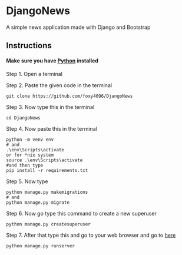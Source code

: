 # DjangoNews
A simple news application made with Django and Bootstrap


<h2>Instructions</h2>

<h4>Make sure you have <a href="https://python.org/downloads/"> Python</a> installed</h4>

Step 1. Open a terminal

Step 2. Paste the given code in the terminal
```
git clone https://github.com/foxy4096/DjangoNews
```
Step 3. Now type this in the terminal
```
cd DjangoNews
```
Step 4. Now paste this in the terminal
```
python -m venv env
# and 
.\env\Scripts\activate
or for *nix system
source .\env\Scripts\activate
#and then type
pip install -r requirements.txt
```
Step 5. Now type
```
python manage.py makemigrations
# and
python manage.py migrate
```
Step 6. Now go type this command to create a new superuser
```
python manage.py createsuperuser
```
Step 7. After that type this and go to your web browser and go to <a href="http://localhost:8000">here</a>
```
python manage.py runserver
```
